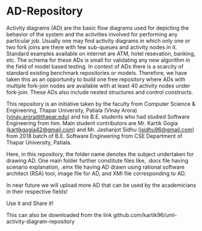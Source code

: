 # AD-Repository
Activity diagrams (AD) are the basic flow diagrams used for depicting the behavior of the system and the activities involved for performing any particular job. Usually one may find activity diagrams in which only one or two fork joins are there with few sub-queues and activity nodes in it. Standard examples available on internet are ATM, hotel resevation, banking, etc. The schema for these ADs is small for validating any new algorithm in the field of model based testing. In context of ADs there is a scarcity of standard existing benchmark repositories or models. Therefore, we have taken this as an opportunity to build one free repository where ADs with multiple fork-join nodes are available with at least 40 activity nodes under fork-join. These ADs also include nested structures and control constructs.

This repository is an initiative taken by the faculty from Computer Science & Engineering, Thapar University, Patiala (Vinay Arora) (vinay.arora@thapar.edu) and his B.E. students who had studied Software Engineering from him. Main student contributors are Mr. Kartik Gogia (kartikgogia42@gmail.com) and Mr. Jashanjot Sidhu (isidhu96@gmail.com) from 2018 batch of B.E. Software Engineering from CSE Department of Thapar University, Patiala.

Here, in this repository, the folder name denotes the subject undertaken for drawing AD. One main folder further constitute files like, .docx file having scenario explanation, .emx file having AD drawn using rational software architect (RSA) tool, image file for AD, and XMI file corresponding to AD.

In near future we will upload more AD that can be used by the academicians in their respective fields!


Use it and Share it!


This can also be downloaded from the link github.com/kartik96/uml-activity-diagram-repository

